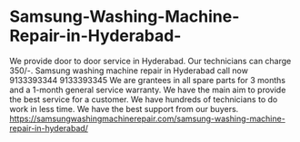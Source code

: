 # Samsung-Washing-Machine-Repair-in-Hyderabad-
 We provide door to door service in Hyderabad. Our technicians can charge 350/-. Samsung washing machine repair in Hyderabad call now 9133393344 9133393345 We are grantees in all spare parts for 3 months and a 1-month general service warranty. We have the main aim to provide the best service for a customer. We have hundreds of technicians to do work in less time. We have the best support from our buyers. https://samsungwashingmachinerepair.com/samsung-washing-machine-repair-in-hyderabad/
